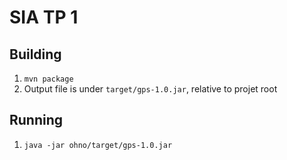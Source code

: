 # SIA TP 1

## Building
1. `mvn package`
1. Output file is under `target/gps-1.0.jar`, relative to projet root

## Running
1. `java -jar ohno/target/gps-1.0.jar`
